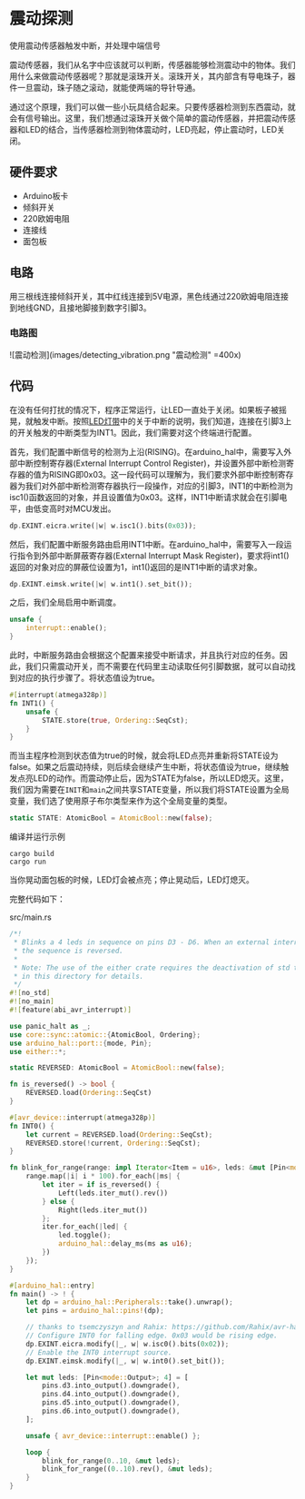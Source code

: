 # 震动探测
使用震动传感器触发中断，并处理中端信号

震动传感器，我们从名字中应该就可以判断，传感器能够检测震动中的物体。我们用什么来做震动传感器呢？那就是滚珠开关。滚珠开关，其内部含有导电珠子，器件一旦震动，珠子随之滚动，就能使两端的导针导通。

通过这个原理，我们可以做一些小玩具结合起来。只要传感器检测到东西震动，就会有信号输出。这里，我们想通过滚珠开关做个简单的震动传感器，并把震动传感器和LED的结合，当传感器检测到物体震动时，LED亮起，停止震动时，LED关闭。

## 硬件要求
- Arduino板卡
- 倾斜开关
- 220欧姆电阻
- 连接线
- 面包板

## 电路
用三根线连接倾斜开关，其中红线连接到5V电源，黑色线通过220欧姆电阻连接到地线GND，且接地脚接到数字引脚3。

### 电路图
![震动检测](images/detecting_vibration.png "震动检测" =400x)

## 代码
在没有任何打扰的情况下，程序正常运行，让LED一直处于关闭。如果板子被摇晃，就触发中断。按照[LED灯带](./ch61_range_for_led.md)中的关于中断的说明，我们知道，连接在引脚3上的开关触发的中断类型为INT1。因此，我们需要对这个终端进行配置。

首先，我们配置中断信号的检测为上沿(RISING)。在arduino_hal中，需要写入外部中断控制寄存器(External Interrupt Control Register)，并设置外部中断检测寄存器的值为RISING即0x03。这一段代码可以理解为，我们要求外部中断控制寄存器为我们对外部中断检测寄存器执行一段操作，对应的引脚3，INT1的中断检测为isc1()函数返回的对象，并且设置值为0x03。这样，INT1中断请求就会在引脚电平，由低变高时对MCU发出。
```rust
dp.EXINT.eicra.write(|w| w.isc1().bits(0x03));
```
然后，我们配置中断服务路由启用INT1中断。在arduino_hal中，需要写入一段运行指令到外部中断屏蔽寄存器(External Interrupt Mask Register)，要求将int1()返回的对象对应的屏蔽位设置为1，int1()返回的是INT1中断的请求对象。
```rust
dp.EXINT.eimsk.write(|w| w.int1().set_bit());
```
之后，我们全局启用中断调度。
```rust
unsafe {
    interrupt::enable();
}
```
此时，中断服务路由会根据这个配置来接受中断请求，并且执行对应的任务。因此，我们只需震动开关，而不需要在代码里主动读取任何引脚数据，就可以自动找到对应的执行步骤了。将状态值设为true。
```rust
#[interrupt(atmega328p)]
fn INT1() {
    unsafe {
        STATE.store(true, Ordering::SeqCst);
    }
}
```
而当主程序检测到状态值为true的时候，就会将LED点亮并重新将STATE设为false。如果之后震动持续，则后续会继续产生中断，将状态值设为true，继续触发点亮LED的动作。而震动停止后，因为STATE为false，所以LED熄灭。这里，我们因为需要在`INIT`和`main`之间共享STATE变量，所以我们将STATE设置为全局变量，我们选了使用原子布尔类型来作为这个全局变量的类型。
```rust
static STATE: AtomicBool = AtomicBool::new(false);
```

编译并运行示例
```shell
cargo build
cargo run
```
当你晃动面包板的时候，LED灯会被点亮；停止晃动后，LED灯熄灭。

完整代码如下：

src/main.rs
```rust
/*!
 * Blinks a 4 leds in sequence on pins D3 - D6. When an external interrupt on D2/INT0 comes in
 * the sequence is reversed.
 * 
 * Note: The use of the either crate requires the deactivation of std to use it in core. See the Cargo.toml 
 * in this directory for details.
 */
#![no_std]
#![no_main]
#![feature(abi_avr_interrupt)]

use panic_halt as _;
use core::sync::atomic::{AtomicBool, Ordering};
use arduino_hal::port::{mode, Pin};
use either::*;

static REVERSED: AtomicBool = AtomicBool::new(false);

fn is_reversed() -> bool {
    REVERSED.load(Ordering::SeqCst)
}

#[avr_device::interrupt(atmega328p)]
fn INT0() {
    let current = REVERSED.load(Ordering::SeqCst);
    REVERSED.store(!current, Ordering::SeqCst);
}

fn blink_for_range(range: impl Iterator<Item = u16>, leds: &mut [Pin<mode::Output>]) {
    range.map(|i| i * 100).for_each(|ms| {
        let iter = if is_reversed() {
            Left(leds.iter_mut().rev())
        } else {
            Right(leds.iter_mut())
        };
        iter.for_each(|led| {
            led.toggle();
            arduino_hal::delay_ms(ms as u16);
        })
    });
}

#[arduino_hal::entry]
fn main() -> ! {
    let dp = arduino_hal::Peripherals::take().unwrap();
    let pins = arduino_hal::pins!(dp);

    // thanks to tsemczyszyn and Rahix: https://github.com/Rahix/avr-hal/issues/240
    // Configure INT0 for falling edge. 0x03 would be rising edge.
    dp.EXINT.eicra.modify(|_, w| w.isc0().bits(0x02));
    // Enable the INT0 interrupt source.
    dp.EXINT.eimsk.modify(|_, w| w.int0().set_bit());

    let mut leds: [Pin<mode::Output>; 4] = [
        pins.d3.into_output().downgrade(),
        pins.d4.into_output().downgrade(),
        pins.d5.into_output().downgrade(),
        pins.d6.into_output().downgrade(),
    ];

    unsafe { avr_device::interrupt::enable() };

    loop {
        blink_for_range(0..10, &mut leds);
        blink_for_range((0..10).rev(), &mut leds);
    }
}
```